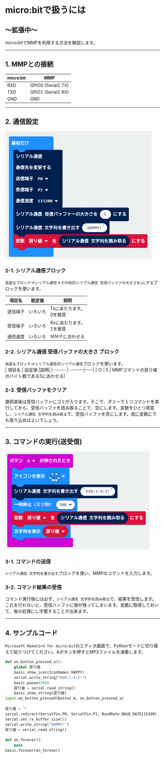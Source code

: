 # micro:bitで扱うには
## ～拡張中～
 micro:bitでMMPを利用する方法を解説します。

---
## 1. MMPとの接続
| micro:bit  | MMP                |
| ---------- | ------------------ |
| RXD        | GPIO0 (Serial1 TX) |
| TXD        | GPIO1 (Serial1 RX) |
| GND        | GND                |

---
## 2. 通信設定
![設定](./images/設定.png)

### 2-1. シリアル通信ブロック 
`高度なブロック`→`シリアル通信`→`その他`の`シリアル通信 受信バッファの大きさを○にする`ブロックを使います。

| 項目名   | 設定値   |説明|
| -------- | ---------|----|
| 送信端子 | いろいろ | Txにあたります。<br>0を推奨 |
| 受信端子 | いろいろ | Rxにあたります。<br>1を推奨 |
| 通信速度 | いろいろ | ＭＭＰに合わせる|

### 2-2. シリアル通信 受信バッファの大きさ ブロック
`高度なブロック`→`シリアル通信`の`シリアル通信`ブロックを使います。<br>
| 項目名 | 設定値 |説明|
| ------ | -------|----|
| ○     | 5      | MMPコマンドの戻り値のバイト数である5にあわせる|

### 2-3. 受信バッファをクリア 
接続直後は受信バッファにゴミが入ります。そこで、ダミーで１つコマンドを実行してから、受信バッファを読み取ることで、空にします。変数をひとつ用意し、`シリアル通信 文字列を読み取る`で、受信バッファを空にします。仮に変数にでも取り込めばよいでしょう。

---
## 3. コマンドの実行(送受信)
![設定](./images/コマンド実行.png)

### 3-1. コマンドの送信
`シリアル通信 文字列を書き出す`ブロックを使い、MMPのコマンドを入力します。

### 3-2. コマンド結果の受信
コマンド実行後には必ず、`シリアル通信 文字列を読み取る`で、結果を受信します。これを行わないと、受信バッファに値が残ってしまいます。変数に取得しておいて、後の処理にし宇要することが出来ます。

---
## 4. サンプルコード
`Microsoft MakeCord for micro:bit`のエディタ画面で、Pythonモードに切り替えて貼りつけてください。Aボタンを押すとMP3ファイルを演奏します。
```py
def on_button_pressed_a():
    global 戻り値
    basic.show_icon(IconNames.HAPPY)
    serial.write_string("DIR:1:4:2!")
    basic.pause(500)
    戻り値 = serial.read_string()
    basic.show_string(戻り値)
input.on_button_pressed(Button.A, on_button_pressed_a)

戻り値 = ""
serial.redirect(SerialPin.P0, SerialPin.P1, BaudRate.BAUD_RATE115200)
serial.set_rx_buffer_size(5)
serial.write_string("DAMMY!")
戻り値 = serial.read_string()

def on_forever():
    pass
basic.forever(on_forever)
```